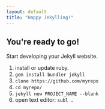 ```yaml
---
layout: default
title: "Happy Jekylling!"
---
```


## You're ready to go!

Start developing your Jekyll website.


1. install or update ruby.
2. `gem install bundler jekyll`
3. `clone https://github.com/myrepo`
4. `cd myrepo/`
5. `jekyll new PROJECT_NAME --blank`
6. open text editor: `subl .`

